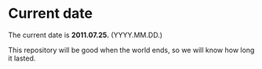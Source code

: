 # Current date

The current date is **2011.07.25.** (YYYY.MM.DD.)

This repository will be good when the world ends, so we will know how long it lasted.
